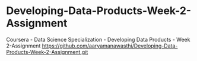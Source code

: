 # Developing-Data-Products-Week-2-Assignment
Coursera - Data Science Specialization - Developing Data Products - Week 2-Assignment
https://github.com/aaryamanawasthi/Developing-Data-Products-Week-2-Assignment.git

